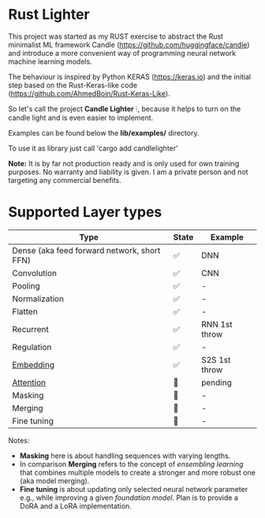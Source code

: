 # Rust Lighter

This project was started as my RUST exercise to abstract the Rust minimalist ML framework Candle (https://github.com/huggingface/candle) and introduce a more convenient way of programming neural network machine learning models. 

The behaviour is inspired by Python KERAS (https://keras.io) and the initial step based on the Rust-Keras-like code (https://github.com/AhmedBoin/Rust-Keras-Like). 

So let's call the project **Candle Lighter** &#128367;, because it helps to turn on the candle light and is even easier to implement.

Examples can be found below the **lib/examples/** directory.  

To use it as library just call 'cargo add candlelighter'

**Note:** It is by far not production ready and is only used for own training purposes. No warranty and liability is given. I am a private person and not targeting any commercial benefits. 


# Supported Layer types

| Type         |      State    |  Example      | 
|--------------|---------------|---------------|
| Dense (aka feed forward network, short FFN)        |  &#9989;      | DNN           |
| Convolution  |  &#9989;      | CNN           |
| Pooling      |  &#9989;      | -             |
| Normalization|  &#9989;      | -             |
| Flatten      |  &#9989;      | -             | 
| Recurrent    |  &#9989;      | RNN 1st throw |  
| Regulation   |  &#9989;      | -             | 
| [Embedding](./docs/embedding.MD)     |  &#9989;      | S2S 1st throw |
| [Attention](./docs/attention.MD)    |  &#x1F3C3;    | pending       |
| Masking      |  &#x1F3C3;    | -             |
| Merging      |  &#x1F3C3;    | -             | 
| Fine tuning      |  &#x1F3C3;    | -             | 


Notes:
- **Masking** here is about handling sequences with varying lengths. 
- In comparison **Merging** refers to the concept of *ensembling learning* that combines multiple models to create a stronger and more robust one (aka model merging). 
- **Fine tuning** is about updating only selected neural network parameter e.g., while improving a given *foundation model*. Plan is to provide a DoRA and a LoRA implementation. 